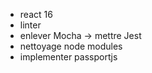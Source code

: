 - react 16
- linter
- enlever Mocha -> mettre Jest
- nettoyage node modules
- implementer passportjs
